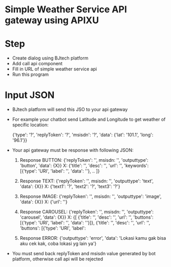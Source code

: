 # Simple Weather Service API gateway using APIXU

# Step
- Create dialog using BJtech platform
- Add call api component
- Fill in URL of simple weather service api
- Run this program

# Input JSON 
- BJtech platform will send this JSO to your api gateway
- For example your chatbot send Latitude and Longitude to get weather of specific location:

  {'type': '?', 'replyToken': '?', 'msisdn': '?', 'data': {'lat': '101.1', 'long': '96.1'}}

- Your api gateway must be response with following JSON:
  
  1. Response BUTTON: 
     {'replyToken': '', msisdn: '', 'outputtype': 'button', 'data': {X}}
     X: {'title': '', 'desc': '', 'url': '', 'keywords': [{'type': 'URI', 'label': '', 'data': ''}, .. ]}

  2. Response TEXT: 
     {'replyToken': '', msisdn: '', 'outputtype': 'text', 'data': {X}}
     X: {'text1': '?', 'text2': '?', 'text3': '?'}

  4. Response IMAGE: {'replyToken': '', msisdn: '', 'outputtype': 'image', 'data': {X}}
     X: {'url': ''}

  5. Response CAROUSEL: {'replyToken': '', msisdn: '', 'outputtype': 'carousel', 'data': {X}}
     X: {[ {'title': '', 'desc': '', 'url': '', 'buttons': [{'type': 'URI', 'label': '', 'data': ''}]}, {'title': '', 'desc': '', 'url': '', 'buttons': [{'type': 'URI', 'label':

  6. Response ERROR: {'outputtype': 'error', 'data': 'Lokasi kamu gak bisa aku cek kak, coba lokasi yg lain ya'}

- You must send back replyToken and msisdn value generated by bot platform, otherwise call api will be rejected
